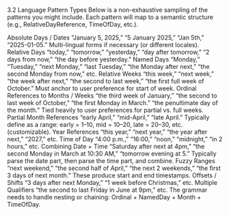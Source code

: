 3.2 Language Pattern Types
Below is a non-exhaustive sampling of the patterns you might include. Each pattern will map to a semantic structure (e.g., RelativeDayReference, TimeOfDay, etc.).

Absolute Days / Dates
“January 5, 2025,” “5 January 2025,” “Jan 5th,” “2025-01-05.”
Multi-lingual forms if necessary (or different locales).
Relative Days
“today,” “tomorrow,” “yesterday,” “day after tomorrow,” “2 days from now,” “the day before yesterday.”
Named Days
“Monday,” “Tuesday,” “next Monday,” “last Tuesday,” “the Monday after next,” “the second Monday from now,” etc.
Relative Weeks
“this week,” “next week,” “the week after next,” “the second to last week,” “the first full week of October.”
Must anchor to user preference for start of week.
Ordinal References to Months / Weeks
“the third week of January,” “the second to last week of October,” “the first Monday in March.”
“the penultimate day of the month.”
Tied heavily to user preferences for partial vs. full weeks.
Partial Month References
“early April,” “mid-April,” “late April.”
Typically define as a range: early = 1–10, mid = 10–20, late = 20–30, etc. (customizable).
Year References
“this year,” “next year,” “the year after next,” “2027,” etc.
Time of Day
“4:00 p.m.,” “16:00,” “noon,” “midnight,” “in 2 hours,” etc.
Combining Date + Time
“Saturday after next at 4pm,” “the second Monday in March at 10:30 AM,” “tomorrow evening at 5.”
Typically parse the date part, then parse the time part, and combine.
Fuzzy Ranges
“next weekend,” “the second half of April,” “the next 2 weekends,” “the first 3 days of next month.”
These produce start and end timestamps.
Offsets / Shifts
“3 days after next Monday,” “1 week before Christmas,” etc.
Multiple Qualifiers
“the second to last Friday in June at 9pm,” etc.
The grammar needs to handle nesting or chaining: Ordinal + NamedDay + Month + TimeOfDay.